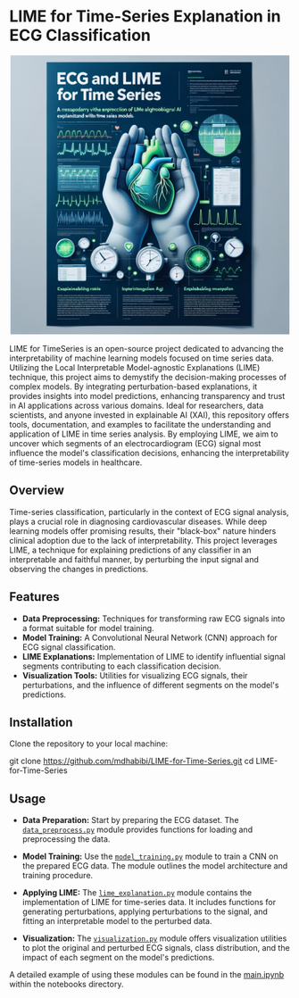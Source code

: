 # LIME for Time-Series Explanation in ECG Classification

<div align="center">
  <img src="poster.webp" width="500">
</div>


LIME for TimeSeries is an open-source project dedicated to advancing the interpretability of machine learning models focused on time series data. Utilizing the Local Interpretable Model-agnostic Explanations (LIME) technique, this project aims to demystify the decision-making processes of complex models. By integrating perturbation-based explanations, it provides insights into model predictions, enhancing transparency and trust in AI applications across various domains. Ideal for researchers, data scientists, and anyone invested in explainable AI (XAI), this repository offers tools, documentation, and examples to facilitate the understanding and application of LIME in time series analysis. By employing LIME, we aim to uncover which segments of an electrocardiogram (ECG) signal most influence the model's classification decisions, enhancing the interpretability of time-series models in healthcare.

## Overview

Time-series classification, particularly in the context of ECG signal analysis, plays a crucial role in diagnosing cardiovascular diseases. While deep learning models offer promising results, their "black-box" nature hinders clinical adoption due to the lack of interpretability. This project leverages LIME, a technique for explaining predictions of any classifier in an interpretable and faithful manner, by perturbing the input signal and observing the changes in predictions.

## Features
- **Data Preprocessing:** Techniques for transforming raw ECG signals into a format suitable for model training.
- **Model Training:** A Convolutional Neural Network (CNN) approach for ECG signal classification.
- **LIME Explanations:** Implementation of LIME to identify influential signal segments contributing to each classification decision.
- **Visualization Tools:** Utilities for visualizing ECG signals, their perturbations, and the influence of different segments on the model's predictions.

## Installation
Clone the repository to your local machine:

git clone https://github.com/mdhabibi/LIME-for-Time-Series.git
cd LIME-for-Time-Series

## Usage

- **Data Preparation:** Start by preparing the ECG dataset. The [`data_preprocess.py`](src/data_preprocess.py) module provides functions for loading and preprocessing the data.

- **Model Training:** Use the [`model_training.py`](src/model_training.py) module to train a CNN on the prepared ECG data. The module outlines the model architecture and training procedure.

- **Applying LIME:** The [`lime_explanation.py`](src/lime_explanation.py) module contains the implementation of LIME for time-series data. It includes functions for generating perturbations, applying perturbations to the signal, and fitting an interpretable model to the perturbed data.

- **Visualization:** The [`visualization.py`](src/visualization.py) module offers visualization utilities to plot the original and perturbed ECG signals, class distribution, and the impact of each segment on the model's predictions.

A detailed example of using these modules can be found in the [main.ipynb](notebooks/main.ipynb) within the notebooks directory.


